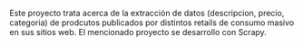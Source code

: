 Este proyecto trata acerca de la extracción de datos (descripcion, precio, categoria) de prodcutos publicados por distintos retails de consumo masivo en sus sitios web.
El mencionado proyecto se desarrollo con Scrapy. 

